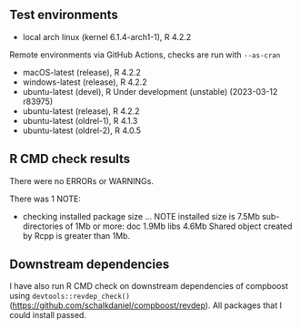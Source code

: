 ## Test environments
* local arch linux (kernel 6.1.4-arch1-1), R 4.2.2

Remote environments via GitHub Actions, checks are run with `--as-cran`
* macOS-latest (release), R 4.2.2
* windows-latest (release), R 4.2.2
* ubuntu-latest (devel), R Under development (unstable) (2023-03-12 r83975)
* ubuntu-latest (release), R 4.2.2
* ubuntu-latest (oldrel-1), R 4.1.3
* ubuntu-latest (oldrel-2), R 4.0.5

## R CMD check results
There were no ERRORs or WARNINGs.

There was 1 NOTE:

* checking installed package size ... NOTE
  installed size is  7.5Mb
  sub-directories of 1Mb or more:
    doc    1.9Mb
    libs   4.6Mb
  Shared object created by Rcpp is greater than 1Mb.


## Downstream dependencies
I have also run R CMD check on downstream dependencies of compboost using `devtools::revdep_check()`
(https://github.com/schalkdaniel/compboost/revdep).
All packages that I could install passed.
